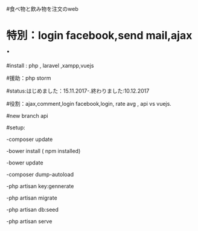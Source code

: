 #食べ物と飲み物を注文のweb  

# 特別：login facebook,send mail,ajax . 

#install : php , laravel ,xampp,vuejs 

#援助：php storm 

#status:はじめました：15.11.2017-.終わりました:10.12.2017 

#役割：ajax,comment,login facebook,login, rate avg , api vs vuejs. 

#new branch api 

#setup:

-composer update 

-bower install ( npm installed) 

-bower update 

-composer dump-autoload

-php artisan key:gennerate

-php artisan migrate 

-php artisan db:seed 

-php artisan serve
